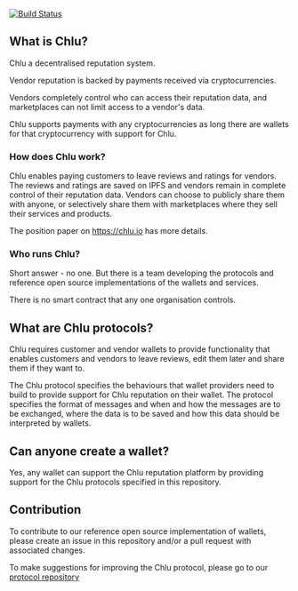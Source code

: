 
[![Build Status](https://travis-ci.org/ChluNetwork/chlu-demo.svg?branch=master)](https://travis-ci.org/ChluNetwork/chlu-demo.svg?branch=master)

## What is Chlu? ##

Chlu a decentralised reputation system.

Vendor reputation is backed by payments received via cryptocurrencies.

Vendors completely control who can access their reputation data, and
marketplaces can not limit access to a vendor's data.

Chlu supports payments with any cryptocurrencies as long there are
wallets for that cryptocurrency with support for Chlu.

### How does Chlu work? ###

Chlu enables paying customers to leave reviews and ratings for
vendors. The reviews and ratings are saved on IPFS and vendors remain
in complete control of their reputation data. Vendors can choose to
publicly share them with anyone, or selectively share them with
marketplaces where they sell their services and products.

The position paper on https://chlu.io has more details.

### Who runs Chlu? ###

Short answer - no one. But there is a team developing the protocols
and reference open source implementations of the wallets and services.

There is no smart contract that any one organisation controls.

## What are Chlu protocols? ##

Chlu requires customer and vendor wallets to provide functionality
that enables customers and vendors to leave reviews, edit them later
and share them if they want to.

The Chlu protocol specifies the behaviours that wallet providers need
to build to provide support for Chlu reputation on their wallet. The
protocol specifies the format of messages and when and how the
messages are to be exchanged, where the data is to be saved and how
this data should be interpreted by wallets.

## Can anyone create a wallet? ##

Yes, any wallet can support the Chlu reputation platform by providing
support for the Chlu protocols specified in this repository.

## Contribution ##

To contribute to our reference open source implementation of wallets,
please create an issue in this repository and/or a pull request with
associated changes.

To make suggestions for improving the Chlu protocol, please go to our
[protocol repository](git@github.com:ChluNetwork/chlu-protocol.git)
